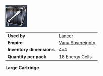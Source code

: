 ![](../images/Lancercartridge.jpg "Lancercartridge.jpg")

|                          |                                                |
| ------------------------ | ---------------------------------------------- |
| **Used by**              | [Lancer](../Lancer.md)                         |
| **Empire**               | [Vanu Sovereignty](../etc/Vanu_Sovereignty.md) |
| **Inventory dimensions** | 4x4                                            |
| **Quantity per pack**    | 18 Energy Cells                                |

**Large Cartridge**

<!--[Category:Game Items](Category:Game_Items.md)-->
<!--[Category:Ammunition](Category:Ammunition.md)-->
